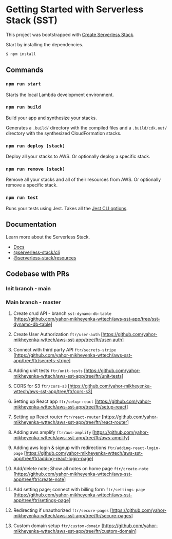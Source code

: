 # Getting Started with Serverless Stack (SST)

This project was bootstrapped with [Create Serverless Stack](https://docs.serverless-stack.com/packages/create-serverless-stack).

Start by installing the dependencies.

```bash
$ npm install
```

## Commands

### `npm run start`

Starts the local Lambda development environment.

### `npm run build`

Build your app and synthesize your stacks.

Generates a `.build/` directory with the compiled files and a `.build/cdk.out/` directory with the synthesized CloudFormation stacks.

### `npm run deploy [stack]`

Deploy all your stacks to AWS. Or optionally deploy a specific stack.

### `npm run remove [stack]`

Remove all your stacks and all of their resources from AWS. Or optionally remove a specific stack.

### `npm run test`

Runs your tests using Jest. Takes all the [Jest CLI options](https://jestjs.io/docs/en/cli).

## Documentation

Learn more about the Serverless Stack.

- [Docs](https://docs.serverless-stack.com)
- [@serverless-stack/cli](https://docs.serverless-stack.com/packages/cli)
- [@serverless-stack/resources](https://docs.serverless-stack.com/packages/resources)

## Codebase with PRs

### Init branch - main
### Main branch - master

1. Create crud API - branch `sst-dynamo-db-table` [https://github.com/yahor-mikheyenka-wttech/aws-sst-app/tree/sst-dynamo-db-table]

2. Create User Authorization `ftr/user-auth` [https://github.com/yahor-mikheyenka-wttech/aws-sst-app/tree/ftr/user-auth]

3. Connect with third party API `ftr/secrets-stripe` [https://github.com/yahor-mikheyenka-wttech/aws-sst-app/tree/ftr/secrets-stripe]

4. Adding unit tests `ftr/unit-tests` [https://github.com/yahor-mikheyenka-wttech/aws-sst-app/tree/ftr/unit-tests]

5. CORS for S3 `ftr/cors-s3` [https://github.com/yahor-mikheyenka-wttech/aws-sst-app/tree/ftr/cors-s3]

6. Setting up React app `ftr/setup-react` [https://github.com/yahor-mikheyenka-wttech/aws-sst-app/tree/ftr/setup-react]

7. Setting up React router `ftr/react-router` [https://github.com/yahor-mikheyenka-wttech/aws-sst-app/tree/ftr/react-router]

8. Adding aws amplify `ftr/aws-amplify` [https://github.com/yahor-mikheyenka-wttech/aws-sst-app/tree/ftr/aws-amplify]

9. Adding aws login & signup with redirections `ftr/adding-react-login-page` [https://github.com/yahor-mikheyenka-wttech/aws-sst-app/tree/ftr/adding-react-login-page]

10. Add/delete note; Show all notes on home page `ftr/create-note` [https://github.com/yahor-mikheyenka-wttech/aws-sst-app/tree/ftr/create-note]

11. Add setting page; connect with billing form `ftr/settings-page` [https://github.com/yahor-mikheyenka-wttech/aws-sst-app/tree/ftr/settings-page]

12. Redirecting if unauthorized `ftr/secure-pages` [https://github.com/yahor-mikheyenka-wttech/aws-sst-app/tree/ftr/secure-pages]

13. Custom domain setup `ftr/custom-domain` [https://github.com/yahor-mikheyenka-wttech/aws-sst-app/tree/ftr/custom-domain]
